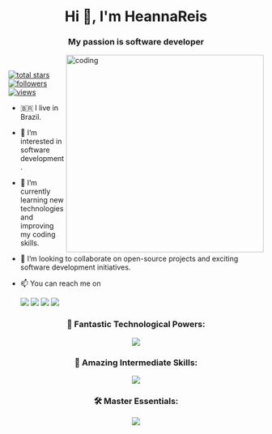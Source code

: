 <h1 align="center">Hi 👋, I'm HeannaReis</h1>
<h3 align="center">My passion is software developer</h3>
<img align="right" alt="coding" width="390" src="https://media.giphy.com/media/1KrM2hhDN3dgk/giphy.gif">


<br />

<p align="left">
  <a href="https://github.com/HeannaReis?tab=repositories&sort=HeannaReis">
    <img alt="total stars" title="Total stars on GitHub" src="https://custom-icon-badges.herokuapp.com/badge/dynamic/json?logo=star&color=55960c&labelColor=488207&label=Stars&style=for-the-badge&query=%24.stars&url=https://api.github-star-counter.workers.dev/user/HeannaReis"/></a>
  <a href="https://github.com/HeannaReis?tab=followers">
    <img alt="followers" title="Follow me on Github" src="https://custom-icon-badges.herokuapp.com/github/followers/HeannaReis?color=236ad3&labelColor=1155ba&style=for-the-badge&logo=person-add&label=Follow&logoColor=white"/></a>
  <a href="https://github.com/HeannaReis">
    <img alt="views" title="GitHub profile views" src="https://komarev.com/ghpvc?username=HeannaReis&style=for-the-badge"/></a>
    

- :brazil: I live in Brazil.
- 👀 I’m interested in software development.
- 🌱 I’m currently learning new technologies and improving my coding skills.
- 💞️ I’m looking to collaborate on open-source projects and exciting software development initiatives.
- 📫 You can reach me on


  <p align="left">
    <a href="https://www.linkedin.com/in/joel-heanna-reis-0a474334/" target="_blank"><img src="https://img.shields.io/badge/-LinkedIn-%230077B5?style=for-the-badge&logo=linkedin&logoColor=white" target="_blank"></a> 
    <a href="mailto:heannareis@gmail.com"><img src="https://img.shields.io/badge/-Gmail-%23333?style=for-the-badge&logo=gmail&logoColor=white" target="_blank"></a>
    <a href="https://www.instagram.com/heannareis/" target="_blank"><img src="https://img.shields.io/badge/-Instagram-%23E4405F?style=for-the-badge&logo=instagram&logoColor=white" target="_blank"></a>
    <a href="https://discord.gg/HeannaReis#2337" target="_blank"><img src="https://img.shields.io/badge/Discord-7289DA?style=for-the-badge&logo=discord&logoColor=white" target="_blank"></a> 
  </p>




  

<!---
HeannaReis/HeannaReis is a ✨ special ✨ repository because its `README.md` (this file) appears on your GitHub profile.
You can click the Preview link to take a look at your changes.
--->


<div align="center">
<h3>🌟 Fantastic Technological Powers:</h3>
<p align="center"><a href="https://skillicons.dev"><img src="https://skillicons.dev/icons?i=python,java,spring,maven,gradle,ai,git,github,vscode,linux,mysql,postgres" /></a></p>
</div>



<div align="center">
<h3>🎨 Amazing Intermediate Skills:</h3>
<p align="center"><a href="https://skillicons.dev"><img src="https://skillicons.dev/icons?i=dotnet,cs,php,visualstudio,docker" /></a></p>
</div>


<div align="center">
<h3>🛠️ Master Essentials:</h3>
<p align="center"><a href="https://skillicons.dev"><img src="https://skillicons.dev/icons?i=css,html,js,nodejs,react" /></a></p>
</div>



